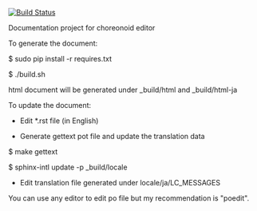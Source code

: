 [![Build Status](https://travis-ci.org/fkanehiro/choreonoid-editor-doc.svg?branch=master)](https://travis-ci.org/fkanehiro/choreonoid-editor-doc)

Documentation project for choreonoid editor

To generate the document:

$ sudo pip install -r requires.txt

$ ./build.sh

html document will be generated under _build/html and _build/html-ja

To update the document:

- Edit *.rst file (in English)

- Generate gettext pot file and update the translation data

$ make gettext

$ sphinx-intl update -p _build/locale

- Edit translation file generated under locale/ja/LC_MESSAGES

You can use any editor to edit po file but my recommendation is "poedit".
